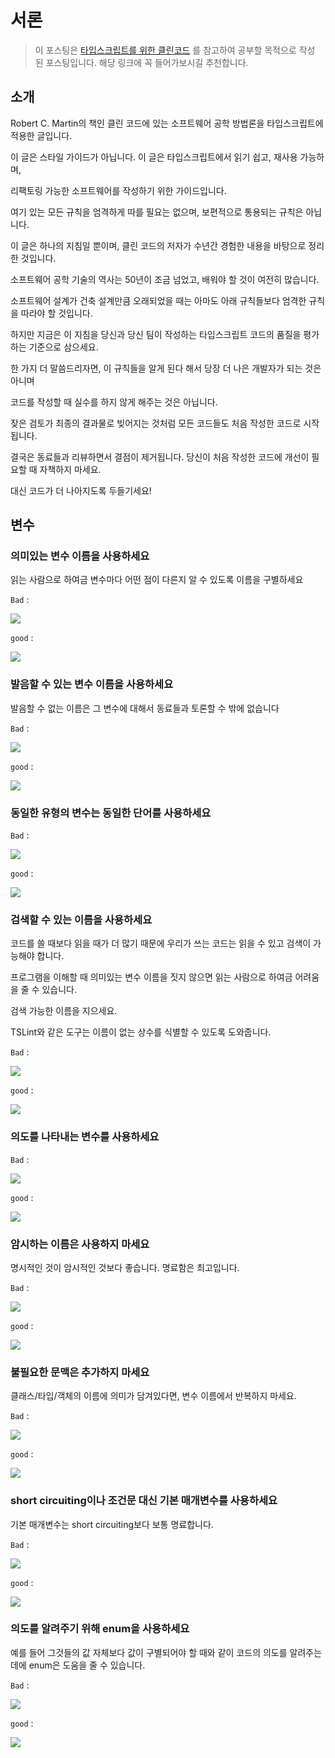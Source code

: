 # 서론

> 이 포스팅은 [타입스크립트를 위한 클린코드](https://github.com/738/clean-code-typescript#%EB%B2%88%EC%97%AD) 를 참고하여 공부할 목적으로 작성 된 포스팅입니다. 
해당 링크에 꼭 들어가보시길 추천합니다.

## 소개
Robert C. Martin의 책인 클린 코드에 있는 소프트웨어 공학 방법론을 타입스크립트에 적용한 글입니다. 

이 글은 스타일 가이드가 아닙니다. 이 글은 타입스크립트에서 읽기 쉽고, 재사용 가능하며, 

리팩토링 가능한 소프트웨어를 작성하기 위한 가이드입니다.

여기 있는 모든 규칙을 엄격하게 따를 필요는 없으며, 보편적으로 통용되는 규칙은 아닙니다. 

이 글은 하나의 지침일 뿐이며, 클린 코드의 저자가 수년간 경험한 내용을 바탕으로 정리한 것입니다.

소프트웨어 공학 기술의 역사는 50년이 조금 넘었고, 배워야 할 것이 여전히 많습니다. 

소프트웨어 설계가 건축 설계만큼 오래되었을 때는 아마도 아래 규칙들보다 엄격한 규칙을 따라야 할 것입니다. 

하지만 지금은 이 지침을 당신과 당신 팀이 작성하는 타입스크립트 코드의 품질을 평가하는 기준으로 삼으세요.

한 가지 더 말씀드리자면, 이 규칙들을 알게 된다 해서 당장 더 나은 개발자가 되는 것은 아니며 

코드를 작성할 때 실수를 하지 않게 해주는 것은 아닙니다. 

잦은 검토가 최종의 결과물로 빚어지는 것처럼 모든 코드들도 처음 작성한 코드로 시작됩니다. 

결국은 동료들과 리뷰하면서 결점이 제거됩니다. 당신이 처음 작성한 코드에 개선이 필요할 때 자책하지 마세요. 

대신 코드가 더 나아지도록 두들기세요!


## 변수

### 의미있는 변수 이름을 사용하세요
읽는 사람으로 하여금 변수마다 어떤 점이 다른지 알 수 있도록 이름을 구별하세요

`Bad` :

![](https://images.velog.io/images/feelslikemmmm/post/d50e58d5-dc0a-4538-b5ff-ae2f4e428d10/carbon%20-%202021-07-07T090448.110.png)

`good` :

![](https://images.velog.io/images/feelslikemmmm/post/75fcc7c2-2f6d-48f6-a1eb-dcafc528782e/carbon%20-%202021-07-07T090527.883.png)

### 발음할 수 있는 변수 이름을 사용하세요
발음할 수 없는 이름은 그 변수에 대해서 동료들과 토론할 수 밖에 없습니다

`Bad` :

![](https://images.velog.io/images/feelslikemmmm/post/6cf66150-9076-45ea-a1b6-d9224fa72e34/carbon%20-%202021-07-07T090852.153.png)

`good` :

![](https://images.velog.io/images/feelslikemmmm/post/e65dd247-2087-42be-9873-d9dd294c561f/carbon%20-%202021-07-07T090908.140.png)

### 동일한 유형의 변수는 동일한 단어를 사용하세요

`Bad` :

![](https://images.velog.io/images/feelslikemmmm/post/d6af5007-34af-41ac-aebf-aade50879820/carbon%20-%202021-07-07T091013.871.png)

`good` :

![](https://images.velog.io/images/feelslikemmmm/post/91022a29-54a3-4854-bc73-3110828768ab/carbon%20-%202021-07-07T091033.232.png)

### 검색할 수 있는 이름을 사용하세요

코드를 쓸 때보다 읽을 때가 더 많기 때문에 우리가 쓰는 코드는 읽을 수 있고 검색이 가능해야 합니다. 

프로그램을 이해할 때 의미있는 변수 이름을 짓지 않으면 읽는 사람으로 하여금 어려움을 줄 수 있습니다. 

검색 가능한 이름을 지으세요. 

TSLint와 같은 도구는 이름이 없는 상수를 식별할 수 있도록 도와줍니다.

`Bad` :

![](https://images.velog.io/images/feelslikemmmm/post/41e52a62-97ab-4e26-956b-2c516a3ff0de/carbon%20-%202021-07-07T091220.313.png)

`good` :

![](https://images.velog.io/images/feelslikemmmm/post/74b638c0-9bdf-4570-8b3b-b24afbbe4ee2/carbon%20-%202021-07-07T091229.146.png)

### 의도를 나타내는 변수를 사용하세요

`Bad` :

![](https://images.velog.io/images/feelslikemmmm/post/f7cb1d47-b470-4da2-83b6-51fb5fa0f8fd/carbon%20-%202021-07-07T091301.672.png)

`good` :

![](https://images.velog.io/images/feelslikemmmm/post/85eed695-1447-4acb-9f05-90bb4651092a/carbon%20-%202021-07-07T091322.441.png)

### 암시하는 이름은 사용하지 마세요

명시적인 것이 암시적인 것보다 좋습니다.
명료함은 최고입니다.

`Bad` :

![](https://images.velog.io/images/feelslikemmmm/post/2db1b832-a617-43db-94a4-9cf4ba2f24ef/carbon%20-%202021-07-07T091525.587.png)

`good` :

![](https://images.velog.io/images/feelslikemmmm/post/4d0abca5-2d60-4eed-a518-4b7d23e1026a/carbon%20-%202021-07-07T091533.583.png)

### 불필요한 문맥은 추가하지 마세요

클래스/타입/객체의 이름에 의미가 담겨있다면, 변수 이름에서 반복하지 마세요.

`Bad` :

![](https://images.velog.io/images/feelslikemmmm/post/e50e97b4-a49b-409a-a85a-55af83600a99/carbon%20-%202021-07-07T091904.155.png)

`good` :

![](https://images.velog.io/images/feelslikemmmm/post/097d18d2-1bb0-462e-a437-cb20170840bb/carbon%20-%202021-07-07T091944.867.png)

### short circuiting이나 조건문 대신 기본 매개변수를 사용하세요

기본 매개변수는 short circuiting보다 보통 명료합니다.

`Bad` :

![](https://images.velog.io/images/feelslikemmmm/post/6b36557b-9122-4a74-88b3-36d2bef2c678/carbon%20-%202021-07-07T092034.316.png)

`good` :

![](https://images.velog.io/images/feelslikemmmm/post/e3d07f59-9291-4ac3-aa35-6514625e3321/carbon%20-%202021-07-07T092044.751.png)

### 의도를 알려주기 위해 enum을 사용하세요

예를 들어 그것들의 값 자체보다 값이 구별되어야 할 때와 같이 코드의 의도를 알려주는데에 enum은 도움을 줄 수 있습니다.

`Bad` :

![](https://images.velog.io/images/feelslikemmmm/post/4404e507-3cf2-4018-a23b-3e1183799b2a/carbon%20-%202021-07-07T092112.824.png)

`good` :

![](https://images.velog.io/images/feelslikemmmm/post/d7544bc8-9307-4e2f-ab34-79747f427b86/carbon%20-%202021-07-07T092130.149.png)
